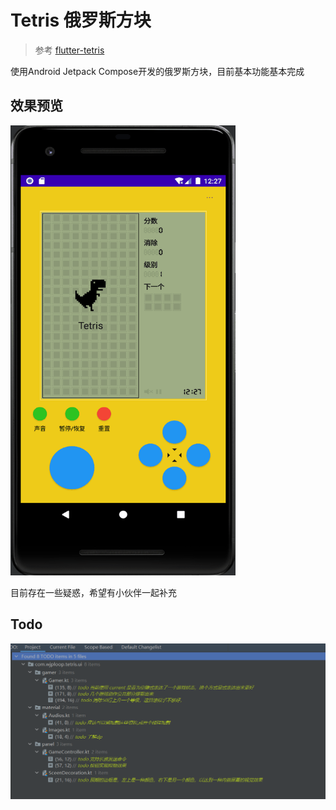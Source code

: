 # Tetris 俄罗斯方块

> 参考 [flutter-tetris](https://github.com/boyan01/flutter-tetris)

使用Android Jetpack Compose开发的俄罗斯方块，目前基本功能基本完成  


##  效果预览

 <img src="./preview/game_show.gif" width = "360" height = "720" alt="图片名称" />
<!-- ![game_show.gif](preview/game_show.gif) -->


目前存在一些疑惑，希望有小伙伴一起补充

## Todo
![todo.png](preview/todo.png)
